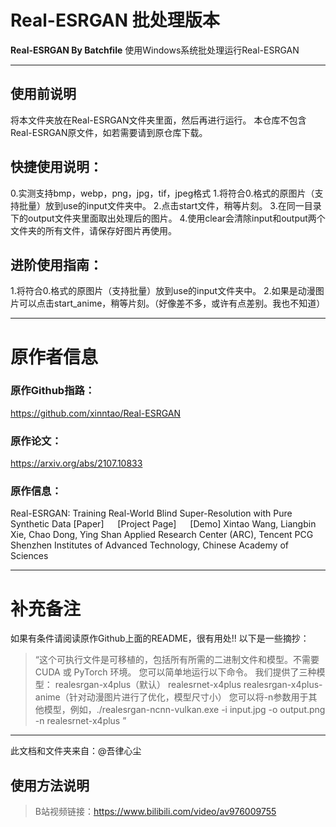 # Real-ESRGAN 批处理版本
**Real-ESRGAN By Batchfile**
使用Windows系统批处理运行Real-ESRGAN

***

## 使用前说明
将本文件夹放在Real-ESRGAN文件夹里面，然后再进行运行。
本仓库不包含Real-ESRGAN原文件，如若需要请到原仓库下载。

## 快捷使用说明：
0.实测支持bmp，webp，png，jpg，tif，jpeg格式
1.将符合0.格式的原图片（支持批量）放到use的input文件夹中。
2.点击start文件，稍等片刻。
3.在同一目录下的output文件夹里面取出处理后的图片。
4.使用clear会清除input和output两个文件夹的所有文件，请保存好图片再使用。

## 进阶使用指南：
1.将符合0.格式的原图片（支持批量）放到use的input文件夹中。
2.如果是动漫图片可以点击start_anime，稍等片刻。（好像差不多，或许有点差别。我也不知道）

***

# 原作者信息
### 原作Github指路：
https://github.com/xinntao/Real-ESRGAN

### 原作论文：
https://arxiv.org/abs/2107.10833

### 原作信息：
Real-ESRGAN: Training Real-World Blind Super-Resolution with Pure Synthetic Data
[Paper]   [Project Page]   [Demo]
Xintao Wang, Liangbin Xie, Chao Dong, Ying Shan
Applied Research Center (ARC), Tencent PCG
Shenzhen Institutes of Advanced Technology, Chinese Academy of Sciences

***

# 补充备注
如果有条件请阅读原作Github上面的README，很有用处!!
以下是一些摘抄：

>   “这个可执行文件是可移植的，包括所有所需的二进制文件和模型。不需要 CUDA 或 PyTorch 环境。
    您可以简单地运行以下命令。
    我们提供了三种模型：
    realesrgan-x4plus（默认）
    realesrnet-x4plus
    realesrgan-x4plus-anime（针对动漫图片进行了优化，模型尺寸小）
    您可以将-n参数用于其他模型，例如，./realesrgan-ncnn-vulkan.exe -i input.jpg -o output.png -n realesrnet-x4plus
    ”

***
此文档和文件夹来自：@吾律心尘
## 使用方法说明
>B站视频链接：https://www.bilibili.com/video/av976009755